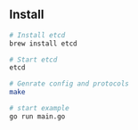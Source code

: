 ## Install
```bash
# Install etcd
brew install etcd

# Start etcd
etcd

# Genrate config and protocols
make

# start example
go run main.go
```
